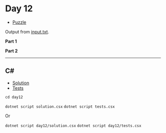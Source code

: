 # Day 12

- [Puzzle](PUZZLE.md)

Output from [input.txt](input.txt).
<!-- Output from [input.txt](day12/input.txt). -->

**Part 1**

> 

**Part 2**

> 

---

## C#

- [Solution](solution.csx)
- [Tests](tests.csx)

`cd day12`

`dotnet script solution.csx`
`dotnet script tests.csx`

Or

`dotnet script day12/solution.csx`
`dotnet script day12/tests.csx`
